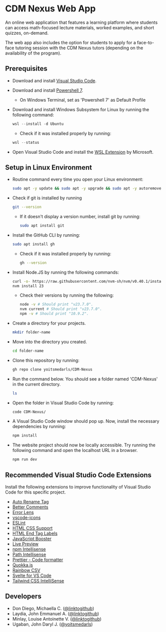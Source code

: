 # CDM Nexus Web App

An online web application that features a learning platform where students can access math-focused lecture materials, worked examples, and short quizzes, on-demand.

The web app also includes the option for students to apply for a face-to-face tutoring session with the CDM Nexus tutors (depending on the availability of the program).

## Prerequisites

- Download and install [Visual Studio Code](https://code.visualstudio.com/download).

- Download and install [Powershell 7](https://github.com/PowerShell/PowerShell/releases/download/v7.5.0/PowerShell-7.5.0-win-x64.msi).

  - On Windows Terminal, set as 'Powershell 7' as Default Profile

- Download and install Windows Subsystem for Linux by running the following command:

  ```powershell
  wsl --install -d Ubuntu
  ```

  - Check if it was installed properly by running:

  ```powershell
  wsl --status
  ```

- Open Visual Studio Code and install the [WSL Extension](https://marketplace.visualstudio.com/items?itemName=ms-vscode-remote.remote-wsl) by Microsoft.

## Setup in Linux Environment

- Routine command every time you open your Linux environment:

  ```bash
  sudo apt -y update && sudo apt -y upgrade && sudo apt -y autoremove
  ```

- Check if git is installed by running

  ```bash
  git --version
  ```

  - If it doesn't display a version number, install git by running:

    ```bash
    sudo apt install git
    ```

- Install the GitHub CLI by running:

  ```bash
  sudo apt install gh
  ```

  - Check if it was installed properly by running:

    ```bash
    gh --version
    ```

- Install Node.JS by running the following commands:

  ```bash
  curl -o- https://raw.githubusercontent.com/nvm-sh/nvm/v0.40.1/install.sh | bash
  nvm install 23
  ```

  - Check their versions by running the following:

    ```bash
    node -v # Should print "v23.7.0".
    nvm current # Should print "v23.7.0".
    npm -v # Should print "10.9.2".
    ```

- Create a directory for your projects.

  ```bash
  mkdir folder-name
  ```

- Move into the directory you created.

  ```bash
  cd folder-name
  ```

- Clone this repository by running:

  ```bash
  gh repo clone yoitsmedarls/CDM-Nexus
  ```

- Run the command below. You should see a folder named 'CDM-Nexus' in the current directory.

  ```bash
  ls
  ```

- Open the folder in Visual Studio Code by running:

  ```bash
  code CDM-Nexus/
  ```

- A Visual Studio Code window should pop up. Now, install the necessary dependencies by running:

  ```bash
  npm install
  ```

- The website project should now be locally accessible. Try running the following command and open the localhost URL in a browser.

  ```bash
  npm run dev
  ```

## Recommended Visual Studio Code Extensions

Install the following extensions to improve functionality of Visual Studio Code for this specific project.

- [Auto Rename Tag](https://marketplace.visualstudio.com/items?itemName=formulahendry.auto-rename-tag)
- [Better Comments](https://marketplace.visualstudio.com/items?itemName=aaron-bond.better-comments)
- [Error Lens](https://marketplace.visualstudio.com/items?itemName=usernamehw.errorlens)
- [vscode-icons](https://marketplace.visualstudio.com/items?itemName=vscode-icons-team.vscode-icons)
- [ESLint](https://marketplace.visualstudio.com/items?itemName=dbaeumer.vscode-eslint)
- [HTML CSS Support](https://marketplace.visualstudio.com/items?itemName=ecmel.vscode-html-css)
- [HTML End Tag Labels](https://marketplace.visualstudio.com/items?itemName=anteprimorac.html-end-tag-labels)
- [JavaScript Booster](https://marketplace.visualstudio.com/items?itemName=sburg.vscode-javascript-booster)
- [Live Preview](https://marketplace.visualstudio.com/items?itemName=ms-vscode.live-server)
- [npm Intellisense](https://marketplace.visualstudio.com/items?itemName=christian-kohler.npm-intellisense)
- [Path Intellisense](https://marketplace.visualstudio.com/items?itemName=christian-kohler.path-intellisense)
- [Prettier - Code formatter](https://marketplace.visualstudio.com/items?itemName=esbenp.prettier-vscode)
- [Quokka.js](https://marketplace.visualstudio.com/items?itemName=WallabyJs.quokka-vscode)
- [Rainbow CSV](https://marketplace.visualstudio.com/items?itemName=mechatroner.rainbow-csv)
- [Svelte for VS Code](https://marketplace.visualstudio.com/items?itemName=svelte.svelte-vscode)
- [Tailwind CSS IntelliSense](https://marketplace.visualstudio.com/items?itemName=bradlc.vscode-tailwindcss)

## Developers

- Don Diego, Michaella C. ([@linktogithub](https://www.github.com/linktogithub))
- Laydia, John Emmanuel A. ([@linktogithub](https://www.github.com/linktogithub))
- Minlay, Louise Antoinette V. ([@linktogithub](https://www.github.com/linktogithub))
- Ugaban, John Daryl J. ([@yoitsmedarls](https://www.github.com/yoitsmedarls))
